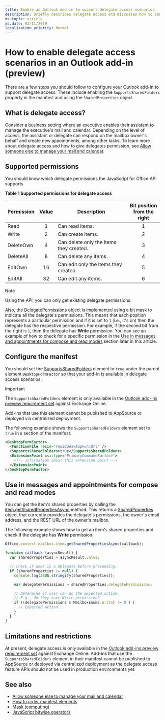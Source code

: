 ```yaml
---
title: Enable an Outlook add-in to support delegate access scenarios
description: Briefly describes delegate access and discusses how to configure add-in support.
ms.topic: article
ms.date: 02/11/2019
localization_priority: Normal
---
```


# How to enable delegate access scenarios in an Outlook add-in (preview)

There are a few steps you should follow to configure your Outlook add-in to support delegate access. These include enabling the `SupportsSharedFolders` property in the manifest and using the `SharedProperties` object.

## What is delegate access?

Consider a business setting where an executive enables their assistant to manage the executive's mail and calendar. Depending on the level of access, the assistant or delegate can respond on the mailbox owner's behalf and create new appointments, among other tasks. To learn more about delegate access and how to give delegates permission, see [Allow someone else to manage your mail and calendar](https://support.office.com/article/allow-someone-else-to-manage-your-mail-and-calendar-41c40c04-3bd1-4d22-963a-28eafec25926).

## Supported permissions

You should know which delegate permissions the JavaScript for Office API supports.

**Table 1 Supported permissions for delegate access**

|Permission|Value|Description|Bit position<br>from the right|
|---|:---:|---|:---:|
|Read|1|Can read items.|1|
|Write|2|Can create items.|2|
|DeleteOwn|4|Can delete only the items they created.|3|
|DeleteAll|8|Can delete any items.|4|
|EditOwn|16|Can edit only the items they created.|5|
|EditAll|32|Can edit any items.|6|

> [!NOTE]
> Using the API, you can only get existing delegate permissions.

Also, the [DelegatePermissions](/javascript/api/outlook/office.mailboxenums.delegatepermissions) object is implemented using a bit mask to indicate all the delegate's permissions. This means that each position represents a particular permission and if it is set to `1` (i.e., it's on) then the delegate has the respective permission. For example, if the second bit from the right is `1`, then the delegate has **Write** permission. You can see an example of how to check for a specific permission in the [Use in messages and appointments for compose and read modes](#use-in-messages-and-appointments-for-compose-and-read-modes) section later in this article.

## Configure the manifest

You should set the [SupportsSharedFolders](/office/dev/add-ins/reference/manifest/supportssharedfolders) element to `true` under the parent element `DesktopFormFactor` so that your add-in is available in delegate access scenarios.

> [!IMPORTANT]
> The `SupportsSharedFolders` element is only available in the [Outlook add-ins preview requirement set](/office/dev/add-ins/reference/objectmodel/preview-requirement-set/outlook-requirement-set-preview) against Exchange Online.
>
> Add-ins that use this element cannot be published to AppSource or deployed via centralized deployment.

The following example shows the `SupportsSharedFolders` element set to `true` in a section of the manifest.

```XML
<DesktopFormFactor>
  <FunctionFile resid="residDesktopFuncUrl" />
  <SupportsSharedFolders>true</SupportsSharedFolders>
  <ExtensionPoint xsi:type="PrimaryCommandSurface">
    <!-- information about this extension point -->
  </ExtensionPoint>
</DesktopFormFactor>
```

## Use in messages and appointments for compose and read modes

You can get the item's shared properties by calling the [item.getSharedPropertiesAsync](/office/dev/add-ins/reference/objectmodel/preview-requirement-set/office.context.mailbox.item#getsharedpropertiesasyncoptions-callback) method. This returns a [SharedProperties](/javascript/api/outlook/office.sharedproperties) object that currently provides the delegate's permissions, the owner's email address, and the REST URL of the owner's mailbox.

The following example shows how to get an item's shared properties and check if the delegate has **Write** permission.

```js
Office.context.mailbox.item.getSharedPropertiesAsync(callback);

function callback (asyncResult) {
  var sharedProperties = asyncResult.value;

  // Check if user is a delegate before proceeding.
  if (sharedProperties != null) {
    console.log(JSON.stringify(sharedProperties));

    var delegatePermissions = sharedProperties.delegatePermissions;

    // Determine if user can do the expected action.
    // E.g., do they have Write permission?
    if ((delegatePermissions & MailboxEnums.Write) != 0 ) {
      // Expected action...
    }
  }
}
```

## Limitations and restrictions

At present, delegate access is only available in the [Outlook add-ins preview requirement set](/office/dev/add-ins/reference/objectmodel/preview-requirement-set/outlook-requirement-set-preview) against Exchange Online. Add-ins that use the `SupportsSharedFolders` element in their manifest cannot be published to AppSource or deployed via centralized deployment as the delegate access feature APIs should not be used in production environments yet.

## See also

- [Allow someone else to manage your mail and calendar](https://support.office.com/article/allow-someone-else-to-manage-your-mail-and-calendar-41c40c04-3bd1-4d22-963a-28eafec25926)
- [How to order manifest elements](/office/dev/add-ins/develop/manifest-element-ordering)
- [Mask (computing)](https://en.wikipedia.org/wiki/Mask_(computing))
- [JavaScript bitwise operators](https://www.w3schools.com/js/js_bitwise.asp)